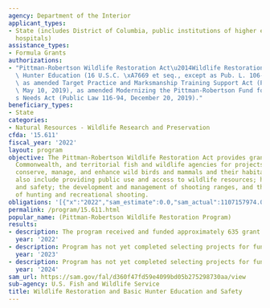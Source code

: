 ```yaml
---
agency: Department of the Interior
applicant_types:
- State (includes District of Columbia, public institutions of higher education and
  hospitals)
assistance_types:
- Formula Grants
authorizations:
- "Pittman-Robertson Wildlife Restoration Act\u2014Wildlife Restoration and Basic\
  \ Hunter Education (16 U.S.C. \xA7669 et seq., except as Pub. L. 106-553 is applied)\
  \ as amended Target Practice and Marksmanship Training Support Act (Public Law 116-17,\
  \ May 10, 2019), as amended Modernizing the Pittman-Robertson Fund for Tomorrow\u2019\
  s Needs Act (Public Law 116-94, December 20, 2019)."
beneficiary_types:
- State
categories:
- Natural Resources - Wildlife Research and Preservation
cfda: '15.611'
fiscal_year: '2022'
layout: program
objective: The Pittman-Robertson Wildlife Restoration Act provides grants to State,
  Commonwealth, and territorial fish and wildlife agencies for projects to restore,
  conserve, manage, and enhance wild birds and mammals and their habitat. Projects
  also include providing public use and access to wildlife resources; hunter education
  and safety; the development and management of shooting ranges, and the promotion
  of hunting and recreational shooting.
obligations: '[{"x":"2022","sam_estimate":0.0,"sam_actual":1107157974.0,"usa_spending_actual":902204949.41},{"x":"2023","sam_estimate":1198616237.0,"sam_actual":0.0,"usa_spending_actual":706714064.77},{"x":"2024","sam_estimate":1016030384.0,"sam_actual":0.0,"usa_spending_actual":0.0}]'
permalink: /program/15.611.html
popular_name: (Pittman-Robertson Wildlife Restoration Program)
results:
- description: The program received and funded approximately 635 grant proposals annually.
  year: '2022'
- description: Program has not yet completed selecting projects for funding.
  year: '2023'
- description: Program has not yet completed selecting projects for funding.
  year: '2024'
sam_url: https://sam.gov/fal/d360f47fd59e4099bd05b275298730aa/view
sub-agency: U.S. Fish and Wildlife Service
title: Wildlife Restoration and Basic Hunter Education and Safety
---
```

